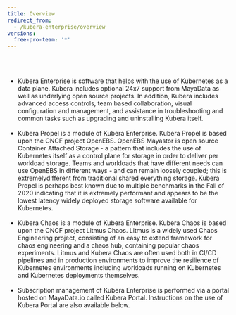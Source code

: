 ```yaml
---
title: Overview 
redirect_from:
  - /kubera-enterprise/overview
versions:
  free-pro-team: '*'
---
```

<br><br>
* Kubera Enterprise is software that helps with the use of Kubernetes as a data plane. Kubera includes optional 24x7 support from MayaData as well as underlying open source projects. In addition, Kubera includes advanced access controls, team based collaboration, visual configuration and management, and assistance in troubleshooting and common tasks such as upgrading and uninstalling Kubera itself.
<br><br>
* Kubera Propel is a module of Kubera Enterprise. Kubera Propel is based upon the CNCF project OpenEBS. OpenEBS Mayastor is open source Container Attached Storage - a pattern that includes the use of Kubernetes itself as a control plane for storage in order to deliver per workload storage. Teams and workloads that have different needs can use OpenEBS in different ways - and can remain loosely coupled; this is extremelydifferent from traditional shared everything storage. Kubera Propel is perhaps best known due to multiple benchmarks in the Fall of 2020 indicating that it is extremely performant and appears to be the lowest latency widely deployed storage software available for Kubernetes. 
<br><br>
* Kubera Chaos is a module of Kubera Enterprise. Kubera Chaos is based upon the CNCF project Litmus Chaos. Litmus is a widely used Chaos Engineering project, consisting of an easy to extend framework for chaos engineering and a chaos hub, containing popular chaos experiments. Litmus and Kubera Chaos are often used both in CI/CD pipelines and in production environments to improve the resilience of Kubernetes environments including workloads running on Kubernetes and Kubernetes deployments themselves. 
<br><br>
* Subscription management of Kubera Enterprise is performed via a portal hosted on MayaData.io called Kubera Portal. Instructions on the use of Kubera Portal are also available below.  
<br><br>
